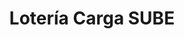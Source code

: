 ---
title: "Lotería Carga SUBE"
url: /ciudad-autonoma-de-buenos-aires/loteria-carga-sube/
shop: Lotterie
---